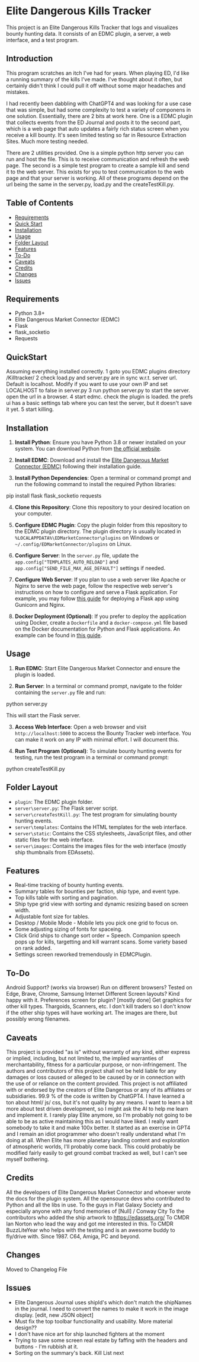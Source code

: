 # Elite Dangerous Kills Tracker

This project is an Elite Dangerous Kills Tracker that logs and visualizes bounty hunting data. It consists of an EDMC plugin, a server, a web interface, and a test program.

## Introduction
This program scratches an itch I've had for years.  When playing ED, I'd like a running summary of the kills I've made.  I've thought about it often, but certainly didn't think I could pull it off without some major headaches and mistakes.

I had recently been dabbling with ChatGPT4 and was looking for a use case that was simple, but had some complexity to test a variety of componens in one solution.
Essentially, there are 2 bits at work here.   One is a EDMC plugin that collects events from the ED Journal and posts it to the second part, which is a web page that auto updates a fairly rich status screen when you receive a kill bounty.  It's seen limited testing so far in Resource Extraction Sites.  Much more testing needed.

There are 2 utilities provided.  One is a simple python http server you can run and host the file.  This is to receive communication and refresh the web page.  The second is a simple test program to create a sample kill and send it to the web server.  This exists for you to test communication to the web page and that your server is working.   All of these programs depend on the url being the same in the server.py, load.py and the createTestKill.py.   

## Table of Contents

- [Requirements](#requirements)
- [Quick Start](#quickstart)
- [Installation](#installation)
- [Usage](#usage)
- [Folder Layout](#folder-layout)
- [Features](#features)
- [To-Do](#to-do)
- [Caveats](#caveats)
- [Credits](#Credits)
- [Changes](#Changes)
- [Issues](#Issues)

## Requirements

- Python 3.8+
- Elite Dangerous Market Connector (EDMC)
- Flask
- flask_socketio
- Requests

## QuickStart
Assuming everything installed correctly.
1 goto you EDMC plugins directory /Killtracker/
2 check load.py and server.py are in sync w.r.t. server url.  Default is localhost.  Modify if you want to use your own IP and set LOCALHOST to false in server.py
3 run python server.py to start the server.  open the url in a browser.
4 start edmc.  check the plugin is loaded.  the prefs ui has a basic settings tab where you can test the server, but it doesn't save it yet.
5 start killing. 


## Installation

1. **Install Python**: Ensure you have Python 3.8 or newer installed on your system. You can download Python from [the official website](https://www.python.org/downloads/).

2. **Install EDMC**: Download and install the [Elite Dangerous Market Connector (EDMC)](https://github.com/EDCD/EDMarketConnector) following their installation guide.

3. **Install Python Dependencies**: Open a terminal or command prompt and run the following command to install the required Python libraries:

pip install flask flask_socketio requests


4. **Clone this Repository**: Clone this repository to your desired location on your computer.

5. **Configure EDMC Plugin**: Copy the plugin folder from this repository to the EDMC plugin directory. The plugin directory is usually located in `%LOCALAPPDATA%\EDMarketConnector\plugins` on Windows or `~/.config/EDMarketConnector/plugins` on Linux.

6. **Configure Server**: In the `server.py` file, update the `app.config["TEMPLATES_AUTO_RELOAD"]` and `app.config["SEND_FILE_MAX_AGE_DEFAULT"]` settings if needed.

7. **Configure Web Server**: If you plan to use a web server like Apache or Nginx to serve the web page, follow the respective web server's instructions on how to configure and serve a Flask application. For example, you may follow [this guide](https://flask.palletsprojects.com/en/2.1.x/deploying/gunicorn/) for deploying a Flask app using Gunicorn and Nginx.

8. **Docker Deployment (Optional)**: If you prefer to deploy the application using Docker, create a `Dockerfile` and a `docker-compose.yml` file based on the Docker documentation for Python and Flask applications. An example can be found in [this guide](https://runnable.com/docker/python/dockerize-your-python-application).

## Usage

1. **Run EDMC**: Start Elite Dangerous Market Connector and ensure the plugin is loaded.

2. **Run Server**: In a terminal or command prompt, navigate to the folder containing the `server.py` file and run:

python server.py

This will start the Flask server.

3. **Access Web Interface**: Open a web browser and visit `http://localhost:5000` to access the Bounty Tracker web interface.  You can make it work on any IP with minimal effort.  I will document this.

4. **Run Test Program (Optional)**: To simulate bounty hunting events for testing, run the test program in a terminal or command prompt:

python createTestKill.py


## Folder Layout

- `plugin`: The EDMC plugin folder.
- `server\server.py`: The Flask server script.
- `server\createTestKill.py`: The test program for simulating bounty hunting events.
- `server\templates`: Contains the HTML templates for the web interface.
- `server\static`: Contains the CSS stylesheets, JavaScript files, and other static files for the web interface.
- `server\images`: Contains the images files for the web interface (mostly ship thumbnails from EDAssets).

## Features

- Real-time tracking of bounty hunting events.
- Summary tables for bounties per faction, ship type, and event type.
- Top kills table with sorting and pagination.
- Ship type grid view with sorting and dynamic resizing based on screen width.
- Adjustable font size for tables.
- Desktop / Mobile Mode - Mobile lets you pick one grid to focus on.
- Some adjusting sizing of fonts for spaceing.
- Click Grid ships to change sort order
= Speech.  Companion speech pops up for kills, targetting and kill warrant scans.  Some variety based on rank added.
- Settings screen reworked tremendously in EDMCPlugin.

## To-Do
 Android Support? (works via browser)
 Run on different browsers?  Tested on Edge, Brave, Chrome, Samsung Internet
 Different Screen layouts? Kind happy with it.
 Preferences screen for plugin? [mostly done]
 Get graphics for other kill types.   Thargoids, Scanners, etc.
 I don't kill traders so I don't know if the other ship types will have working art.  The images are there, but possibly wrong filenames.
 
## Caveats
This project is provided "as is" without warranty of any kind, either express or implied, including, but not limited to, the implied warranties of merchantability, fitness for a particular purpose, or non-infringement.
The authors and contributors of this project shall not be held liable for any damages or loss caused or alleged to be caused by or in connection with the use of or reliance on the content provided.
This project is not affiliated with or endorsed by the creators of Elite Dangerous or any of its affiliates or subsidiaries.
99.9 %  of the code is written by ChatGPT4.  I have learned a ton about html/ js/ css, but it's not quality by any means.
I want to learn a bit more about test driven development, so I might ask the AI to help me learn and implement it.
I rarely play Elite anymore, so I'm probably not going to be able to be as active maintaining this as I would have liked.  I really want somebody to take it and make 100x better.  It started as an exercise in GPT4 and I remain an idiot programmer who doesn't really understand what I'm doing at all.
When Elite has more planetary landing content and exploration of atmospheric worlds, I'll probably come back.  This could probably be modified fairly easily to get ground combat tracked as well, but I can't see myself bothering.


## Credits
All the developers of Elite Dangerous Market Connector and whoever wrote the docs for the plugin system.
All the opensource devs who contributed to Python and all the libs in use.
To the guys in Flat Galaxy Society and especially anyone with any fond memories of [Null] / Conway City
To the contributors who added the ship artwork to https://edassets.org/
To CMDR Ian Norton who lead the way and got me interested in this.
To CMDR BuzzLiteYear who helps with the testing and is an awesome buddy to fly/drive with.  Since 1987.  C64, Amiga, PC and beyond.

## Changes
Moved to Changelog File

## Issues
 - Elite Dangerous Journal uses shipId's which don't match the shipNames in the journal.  I need to convert the names to make it work in the image display.  [edit, new JSON object] 
 - Must fix the top toolbar functionality and usability.  More material design??
 - I don't have nice art for ship launched fighters at the moment
 - Trying to save some screen real estate by faffing with the headers and buttons - I'm rubbish at it.
 - Sorting on the summary's back.  Kill List next

